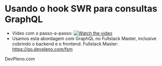 # Usando o hook SWR para consultas GraphQL

- Vídeo com o passo-a-passo:
  [![Watch the video](https://img.youtube.com/vi/GlrUZL5wuIs/maxresdefault.jpg)](https://youtu.be/GlrUZL5wuIs)
- Usamos esta abordagem com GraphQL no Fullstack Master, inclusive cobrindo o backend e o frontend.
  Fullstack Master: https://go.devpleno.com/fsm

DevPleno.com
